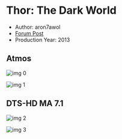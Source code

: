 # Thor: The Dark World

* Author: aron7awol
* [Forum Post](https://www.avsforum.com/threads/bass-eq-for-filtered-movies.2995212/post-56811784)
* Production Year: 2013

## Atmos

![img 0](https://i.imgur.com/mlHVxjC.jpg)

![img 1](https://i.imgur.com/72YrYoG.png)

## DTS-HD MA 7.1

![img 2](https://i.imgur.com/8PQOQcD.jpg)

![img 3](https://i.imgur.com/sUcFowU.jpg)

